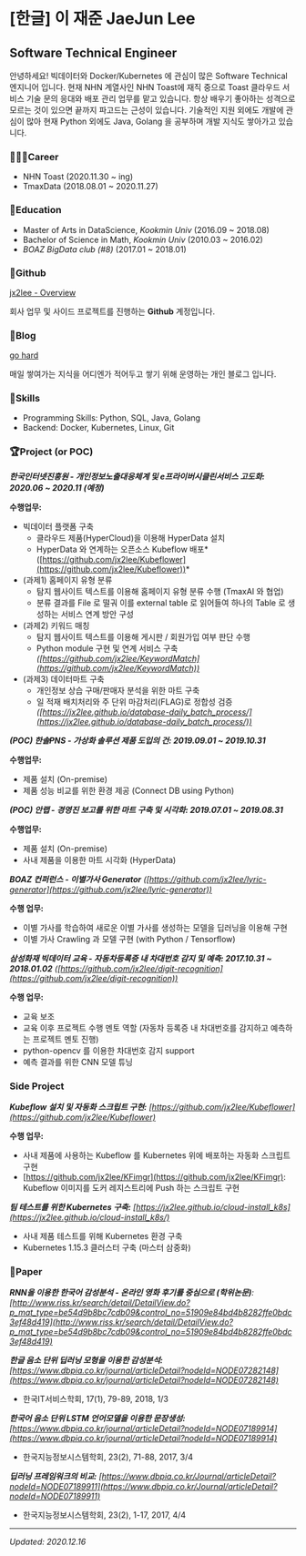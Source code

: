 # [한글] 이 재준 JaeJun Lee

## Software Technical Engineer

안녕하세요! 빅데이터와 Docker/Kubernetes 에 관심이 많은 Software Technical 엔지니어 입니다. 현재 NHN 계열사인 NHN Toast에 재직 중으로 Toast 클라우드 서비스 기술 문의 응대와 배포 관리 업무를 맡고 있습니다. 항상 배우기 좋아하는 성격으로 모르는 것이 있으면 끝까지 파고드는 근성이 있습니다. 기술적인 지원 외에도 개발에 관심이 많아 현재 Python 외에도 Java, Golang 을 공부하며 개발 지식도 쌓아가고 있습니다.

### 👨🏻‍💻Career

- NHN Toast (2020.11.30 ~ ing)
- TmaxData (2018.08.01 ~ 2020.11.27)

### 📖Education

- Master of Arts in DataScience, *Kookmin Univ* (2016.09 ~ 2018.08)
- Bachelor of Science in Math, *Kookmin Univ* (2010.03 ~ 2016.02)
- *BOAZ BigData club (#8)* (2017.01 ~ 2018.01)

### 🐶Github

[jx2lee - Overview](https://github.com/jx2lee)

회사 업무 및 사이드 프로젝트를 진행하는 **Github** 계정입니다.

### 📀Blog

[go hard](https://jx2lee.github.io)

매일 쌓여가는 지식을 어디엔가 적어두고 쌓기 위해 운영하는 개인 블로그 입니다.

### 🍳Skills

- Programming Skills: Python, SQL, Java, Golang
- Backend: Docker, Kubernetes, Linux, Git

### 🏆Project (or POC)

***한국인터넷진흥원 - 개인정보노출대응체계 및 e프라이버시클린서비스 고도화: 2020.06 ~ 2020.11 (예정)***

**수행업무:**

- 빅데이터 플랫폼 구축
    - 클라우드 제품(HyperCloud)을 이용해 HyperData 설치
    - HyperData 와 연계하는 오픈소스 Kubeflow 배포*([https://github.com/jx2lee/Kubeflower](https://github.com/jx2lee/Kubeflower))*
- (과제1) 홈페이지 유형 분류
    - 탐지 웹사이트 텍스트를 이용해 홈페이지 유형 분류 수행 (TmaxAI 와 협업)
    - 분류 결과를 File 로 떨궈 이를 external table 로 읽어들여 하나의 Table 로 생성하는 서비스 연계 방안 구성
- (과제2) 키워드 매칭
    - 탐지 웹사이트 텍스트를 이용해 게시판 / 회원가입 여부 판단 수행
    - Python module 구현 및 연계 서비스 구축 *([https://github.com/jx2lee/KeywordMatch](https://github.com/jx2lee/KeywordMatch))*
- (과제3) 데이터마트 구축
    - 개인정보 상습 구매/판매자 분석을 위한 마트 구축
    - 일 적재 배치처리와 주 단위 마감처리(FLAG)로 정합성 검증 *([https://jx2lee.github.io/database-daily_batch_process/](https://jx2lee.github.io/database-daily_batch_process/))*

***(POC) 한솔PNS - 가상화 솔루션 제품 도입의 건: 2019.09.01 ~ 2019.10.31***

**수행업무:**

- 제품 설치 (On-premise)
- 제품 성능 비교를 위한 환경 제공 (Connect DB using Python)

***(POC) 안랩 - 경영진 보고를 위한 마트 구축 및 시각화: 2019.07.01 ~ 2019.08.31***

**수행업무:**

- 제품 설치 (On-premise)
- 사내 제품을 이용한 마트 시각화 (HyperData)

***BOAZ 컨퍼런스 - 이별가사 Generator** ([https://github.com/jx2lee/lyric-generator](https://github.com/jx2lee/lyric-generator))*

**수행 업무:**

- 이별 가사를 학습하여 새로운 이별 가사를 생성하는 모델을 딥러닝을 이용해 구현
- 이별 가사 Crawling 과 모델 구현 (with Python / Tensorflow)

***삼성화재 빅데이터 교육 - 자동차등록증 내 차대번호 감지 및 예측: 2017.10.31 ~ 2018.01.02** ([https://github.com/jx2lee/digit-recognition](https://github.com/jx2lee/digit-recognition))*

**수행 업무:**

- 교육 보조
- 교육 이후 프로젝트 수행 멘토 역할 (자동차 등록증 내 차대번호를 감지하고 예측하는 프로젝트 멘토 진행)
- python-opencv 를 이용한 차대번호 감지 support
- 예측 결과를 위한 CNN 모델 튜닝

### Side Project

***Kubeflow 설치 및 자동화 스크립트 구현:** [https://github.com/jx2lee/Kubeflower](https://github.com/jx2lee/Kubeflower)*

**수행 업무:**

- 사내 제품에 사용하는 Kubeflow 를 Kubernetes 위에 배포하는 자동화 스크립트 구현
- [https://github.com/jx2lee/KFimgr](https://github.com/jx2lee/KFimgr): Kubeflow 이미지를 도커 레지스트리에 Push 하는 스크립트 구현

***팀 테스트를 위한 Kubernetes 구축:** [https://jx2lee.github.io/cloud-install_k8s](https://jx2lee.github.io/cloud-install_k8s/)*

- 사내 제품 테스트를 위해 Kubernetes 환경 구축
- Kubernetes 1.15.3 클러스터 구축 (마스터 삼중화)

### 📄Paper

***RNN을 이용한 한국어 감성분석 - 온라인 영화 후기를 중심으로 (학위논문)**: [http://www.riss.kr/search/detail/DetailView.do?p_mat_type=be54d9b8bc7cdb09&control_no=51909e84bd4b8282ffe0bdc3ef48d419](http://www.riss.kr/search/detail/DetailView.do?p_mat_type=be54d9b8bc7cdb09&control_no=51909e84bd4b8282ffe0bdc3ef48d419)*

***한글 음소 단위 딥러닝 모형을 이용한 감성분석:** [https://www.dbpia.co.kr/journal/articleDetail?nodeId=NODE07282148](https://www.dbpia.co.kr/journal/articleDetail?nodeId=NODE07282148)*

- 한국IT서비스학회, 17(1), 79-89, 2018, 1/3

***한국어 음소 단위 LSTM 언어모델을 이용한 문장생성:** [https://www.dbpia.co.kr/journal/articleDetail?nodeId=NODE07189914](https://www.dbpia.co.kr/journal/articleDetail?nodeId=NODE07189914)*

- 한국지능정보시스템학회, 23(2), 71-88, 2017, 3/4

***딥러닝 프레임워크의 비교:** [https://www.dbpia.co.kr/Journal/articleDetail?nodeId=NODE07189911](https://www.dbpia.co.kr/Journal/articleDetail?nodeId=NODE07189911)*

- 한국지능정보시스템학회, 23(2), 1-17, 2017, 4/4

---

*Updated: 2020.12.16*
